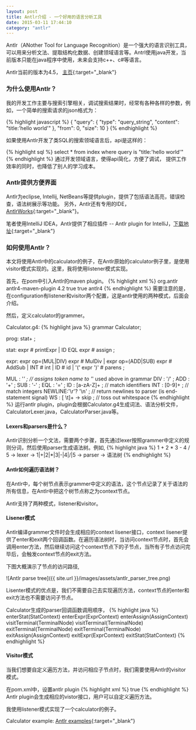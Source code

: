 ```yaml
---
layout: post
title: Antlr介绍 - 一个好用的语言分析工具
date: 2015-03-11 17:44:10
category: "antlr"
---
```


Antlr（ANother Tool for Language Recognition）是一个强大的语言识别工具，可以用来分析文法、提取结构化数据、创建领域语言等。Antrl使用java开发，当前版本只能在java程序中使用，未来会支持c++、c#等语言。


Antlr当前的版本为4.5， [主页](http://www.antlr.org/){:target="_blank"}

### 为什么使用Antlr？
我的开发工作主要与搜索引擎相关，调试搜索结果时，经常有各种各样的参数，例如，一个简单的搜索请求的json格式为：

{% highlight javascript %}
{
    "query": {
        "type": "query_string",
        "content": "title:'hello world'"
    },
    "from": 0,
    "size": 10
}
{% endhighlight %}

如果使用Antlr开发了类SQL的搜索领域语言后，api是这样的：

{% highlight sql %}
select * from index where query is "title:'hello world'"
{% endhighlight %}
通过开发领域语言，使得api简化，方便了调试， 提供工作效率的同时，也降低了别人的学习成本。

### Antlr提供方便界面
Antlr为eclipse, Intellij, NetBeans等提供plugin，提供了包括语法高亮，错误检查，语法树展示等功能。
另外，Antlr还有专用的IDE， [AntlrWorks](http://tunnelvisionlabs.com/products/demo/antlrworks){:target="_blank"}。


笔者使用IntelliJ IDEA，Antlr提供了相应插件 -- Antlr plugin for IntelliJ，[下载地址](https://plugins.jetbrains.com/plugin/7358?pr=){:target="_blank"}


### 如何使用Antlr？
本文将使用Antlr中的calculator的例子，在Antlr原始的calculator例子里，是使用visitor模式实现的。这里，我将使用listener模式实现。


首先，在pom中引入Antlr的maven plugin。
{% highlight xml %}
    <plugin>
        <groupId>org.antlr</groupId>
        <artifactId>antlr4-maven-plugin</artifactId>
        <version>4.2</version>
        <configuration>
            <listener>true</listener>
            <visitor>true</visitor>
        </configuration>
        <executions>
            <execution>
                <goals>
                    <goal>antlr4</goal>
                </goals>
            </execution>
        </executions>
    </plugin>
{% endhighlight %}
需要注意的是，在configuration有listener和visitor两个配置，这是antlr使用的两种模式，后面会介绍。


然后，定义calculator的grammer。


Calculator.g4:
{% highlight java %}
grammar Calculator;
 
prog: stat+ ;
 
stat: expr # printExpr
    | ID EQL expr # assign
;
 
expr: expr op=(MUL|DIV) expr # MulDiv
    | expr op=(ADD|SUB) expr # AddSub
    | INT # int
    | ID # id
    | '(' expr ')' # parens
;
 
MUL : '*' ;             // assigns token name to '*' used above in grammar
DIV : '/' ;
ADD : '+' ;
SUB : '-' ;
EQL : '=' ;
ID : [a-zA-Z]+ ;        // match identifiers
INT : [0-9]+ ;          // match integers
NEWLINE:'\r'? '\n' ;    // return newlines to parser (is end-statement signal)
WS : [ \t]+ -> skip ;   // toss out whitespace
{% endhighlight %}
运行antlr plugin，plugin会根据Calculator.g4生成词法、语法分析文件，CalculatorLexer.java，CalculatorParser.java等。

#### Lexers和parsers是什么？
Antlr识别分析一个文法，需要两个步骤，首先通过lexer按照grammer中定义的规则分词，然后使用parser生成语法树。例如,
{% highlight java %}
    1 + 2 * 3 - 4 / 5  -> lexer -> 1|+|2|*|3|-|4|/|5 -> parser -> 语法树
{% endhighlight %}

#### Antlr如何遍历语法树？

在Antlr中，每个树节点表示grammer中定义的语法，这个节点记录了关于语法的所有信息，在Antlr中把这个树节点称之为context节点。


Antlr支持了两种模式，listener和visitor。


#### Lisener模式
Antlr编译grammer文件时会生成相应的context lisener接口，context lisener提供了enter和exit两个回调函数。在遍历语法树时，当访问context节点时，首先会调用enter方法，然后继续访问这个context节点下的子节点，当所有子节点访问完毕后，会触发context节点的exit方法。


下图大概演示了节点的访问路径,


![Antlr parse tree]({{ site.url }}/images/assets/antlr_parser_tree.png)


Lisenter模式的优点是，我们不需要自己去实现遍历方法，context节点的enter和exit方法也不需要访问子节点。

Calculator生成的parser回调函数调用顺序，
{% highlight java %}
enterStat(StatContext)
enterExpr(ExprContext)
enterAssign(AssignContext)
visitTerminal(TerminalNode)
visitTerminal(TerminalNode)
exitTerminal(TerminalNode)
exitTerminal(TerminalNode)
exitAssign(AssignContext)
exitExpr(ExprContext)
exitStat(StatContext)
{% endhighlight %}


#### Visitor模式
当我们想要自定义遍历方法，并访问相应子节点时，我们需要使用Antlr的visitor模式。


在pom.xml中，设置antlr plugin
{% highlight xml %}
    <configuration>
        <visitor>true</visitor>
    </configuration>
{% endhighlight %}
Antlr plugin会生成相应的vistor接口，用户可以自定义遍历方法。


我使用listener模式实现了一个calculator的例子。

Calculator example: [Antlr examples]{:target="_blank"}

[Antlr examples]: https://github.com/philolee/antlr-examples

